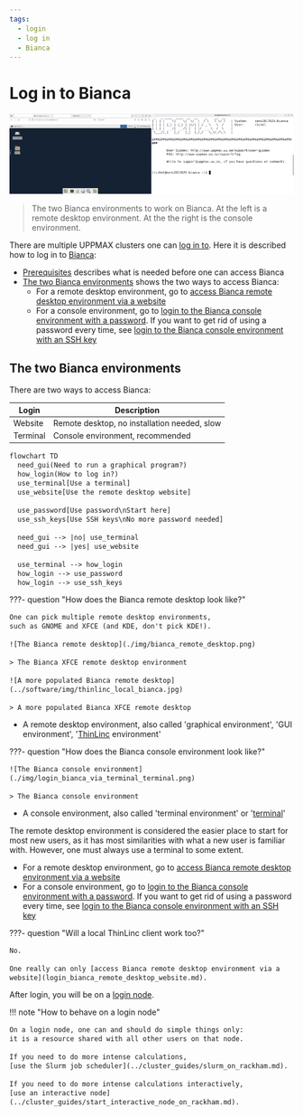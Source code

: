 ```yaml
---
tags:
  - login
  - log in
  - Bianca
---
```


# Log in to Bianca

![The Bianca environments](./img/bianca_environments_926_x_261.png)

> The two Bianca environments to work on Bianca.
> At the left is a remote desktop environment.
> At the the right is the console environment.

There are multiple UPPMAX clusters one can [log in to](../getting_started/login.md).
Here it is described how to log in to [Bianca](../cluster_guides/bianca.md):

- [Prerequisites](bianca_usage_prerequisites.md) describes what is needed before one can access Bianca
- [The two Bianca environments](#the-two-bianca-environments) shows the two ways to access Bianca:
    - For a remote desktop environment, go to [access Bianca remote desktop environment via a website](login_bianca_remote_desktop_website.md)
    - For a console environment, go to [login to the Bianca console environment with a password](login_bianca_console_password.md).
      If you want to get rid of using a password every time, see [login to the Bianca console environment with an SSH key](login_bianca_console_ssh_key.md)

## The two Bianca environments

There are two ways to access Bianca:

Login                |Description
---------------------|----------------------------------------------
Website              |Remote desktop, no installation needed, slow
Terminal             |Console environment, recommended

```mermaid
flowchart TD
  need_gui(Need to run a graphical program?)
  how_login(How to log in?)
  use_terminal[Use a terminal]
  use_website[Use the remote desktop website]

  use_password[Use password\nStart here]
  use_ssh_keys[Use SSH keys\nNo more password needed]

  need_gui --> |no| use_terminal
  need_gui --> |yes| use_website

  use_terminal --> how_login
  how_login --> use_password
  how_login --> use_ssh_keys
```

???- question "How does the Bianca remote desktop look like?"

    One can pick multiple remote desktop environments,
    such as GNOME and XFCE (and KDE, don't pick KDE!).

    ![The Bianca remote desktop](./img/bianca_remote_desktop.png)

    > The Bianca XFCE remote desktop environment

    ![A more populated Bianca remote desktop](../software/img/thinlinc_local_bianca.jpg)

    > A more populated Bianca XFCE remote desktop

- A remote desktop environment, also called 'graphical environment',
  'GUI environment', '[ThinLinc](../software/thinlinc.md) environment'

???- question "How does the Bianca console environment look like?"

    ![The Bianca console environment](./img/login_bianca_via_terminal_terminal.png)

    > The Bianca console environment

- A console environment, also called 'terminal environment' or '[terminal](../software/terminal.md)'

The remote desktop environment is considered the easier place to start for most
new users, as it has most similarities with what a new user is familiar with.
However, one must always use a terminal to some extent.

- For a remote desktop environment, go to [access Bianca remote desktop environment via a website](login_bianca_remote_desktop_website.md)
- For a console environment, go to [login to the Bianca console environment with a password](login_bianca_console_password.md).
  If you want to get rid of using a password every time, see [login to the Bianca console environment with an SSH key](login_bianca_console_ssh_key.md)

???- question "Will a local ThinLinc client work too?"

    No.

    One really can only [access Bianca remote desktop environment via a website](login_bianca_remote_desktop_website.md).

After login, you will be on a [login node](../cluster_guides/login_node.md).

!!! note "How to behave on a login node"

    On a login node, one can and should do simple things only:
    it is a resource shared with all other users on that node.

    If you need to do more intense calculations,
    [use the Slurm job scheduler](../cluster_guides/slurm_on_rackham.md).

    If you need to do more intense calculations interactively,
    [use an interactive node](../cluster_guides/start_interactive_node_on_rackham.md).
